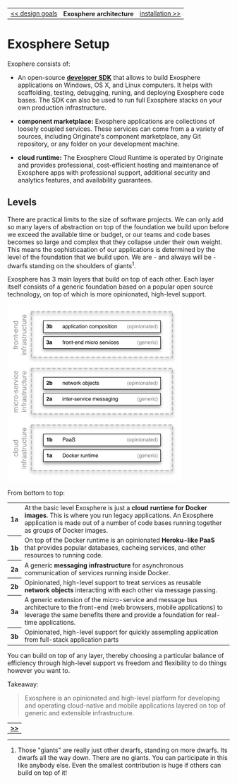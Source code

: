 <table>
  <tr>
    <td><a href="01_design_goals.md">&lt;&lt; design goals</a></td>
    <th>Exosphere architecture</th>
    <td><a href="03_installation.md">installation &gt;&gt;</a></td>
  </tr>
</table>


# Exosphere Setup

Exophere consists of:

* An open-source __[developer SDK](https://github.com/Originate/exosphere-sdk)__
  that allows to build Exosphere applications on Windows, OS X, and Linux computers.
  It helps with scaffolding, testing, debugging, runing, and deploying Exosphere code bases.
  The SDK can also be used to run full Exosphere stacks
  on your own production infrastructure.

* __component marketplace:__
  Exosphere applications are collections of loosely coupled services.
  These services can come from a a variety of sources,
  including Originate's component marketplace,
  any Git repository,
  or any folder on your development machine.

* __cloud runtime:__
  The Exosphere Cloud Runtime is operated by Originate
  and provides professional, cost-efficient hosting and maintenance of Exosphere apps
  with professional support, additional security and analytics features,
  and availability guarantees.


## Levels

There are practical limits to the size of software projects.
We can only add so many layers of abstraction
on top of the foundation we build upon
before we exceed the available time or budget,
or our teams and code bases becomes so large and complex
that they collapse under their own weight.
This means the sophisticaation of our applications
is determined by the
level of the foundation that we build upon.
We are - and always will be -
dwarfs standing on the shoulders of giants<sup>1</sup>.

Exosphere has 3 main layers that build on top of each other.
Each layer itself consists of a generic foundation based on a popular open source technology,
on top of which is more opinionated, high-level support.

<img src="02_layers.png" width="395" height="401" alt="architecture layers">

From bottom to top:

<table>
  <tr>
    <th>1a</th>
    <td>
      At the basic level Exosphere is just a <b>cloud runtime for Docker images</b>.
      This is where you run legacy applications.
      An Exosphere application is made out of a number of code bases running together
      as groups of Docker images.
    </td>
  </tr>
  <tr>
    <th>1b</th>
    <td>
      On top of the Docker runtime is an opinionated <b>Heroku-like PaaS</b>
      that provides popular databases, cacheing services,
      and other resources to running code.
    </td>
  </tr>
  <tr>
    <th>2a</th>
    <td>
      A generic <b>messaging infrastructure</b> for asynchronous communication
      of services running inside Docker.
    </td>
  </tr>
  <tr>
    <th>2b</th>
    <td>
      Opinionated, high-level support to treat services as reusable <b>network objects</b>
      interacting with each other via message passing.
    </td>
  </tr>
  <tr>
    <th>3a</th>
    <td>
      A generic extension of the micro-service and message bus architecture
      to the front-end
      (web browsers, mobile applications) to leverage the same benefits there
      and provide a foundation for real-time applications.
    </td>
  </tr>
  <tr>
    <th>3b</th>
    <td>
      Opinionated, high-level support for quickly assempling
      application from full-stack application parts
    </td>
  </tr>
</table>

You can build on top of any layer,
thereby choosing a particular balance
of efficiency through high-level support
vs freedom and flexibility to do things however you want to.

Takeaway:
> Exosphere is an opinionated and high-level platform for developing and operating cloud-native and mobile applications
> layered on top of generic and extensible infrastructure.


<table>
  <tr>
    <td><a href="03_installation.md"><b>&gt;&gt;</b></td>
  </tr>
</table>
<hr>


<ol>
  <li>
    Those "giants" are really just other dwarfs, standing on more dwarfs.
    Its dwarfs all the way down. There are no giants.
    You can participate in this like anybody else.
    Even the smallest contribution is huge
    if others can build on top of it!
  </li>
</ol>
